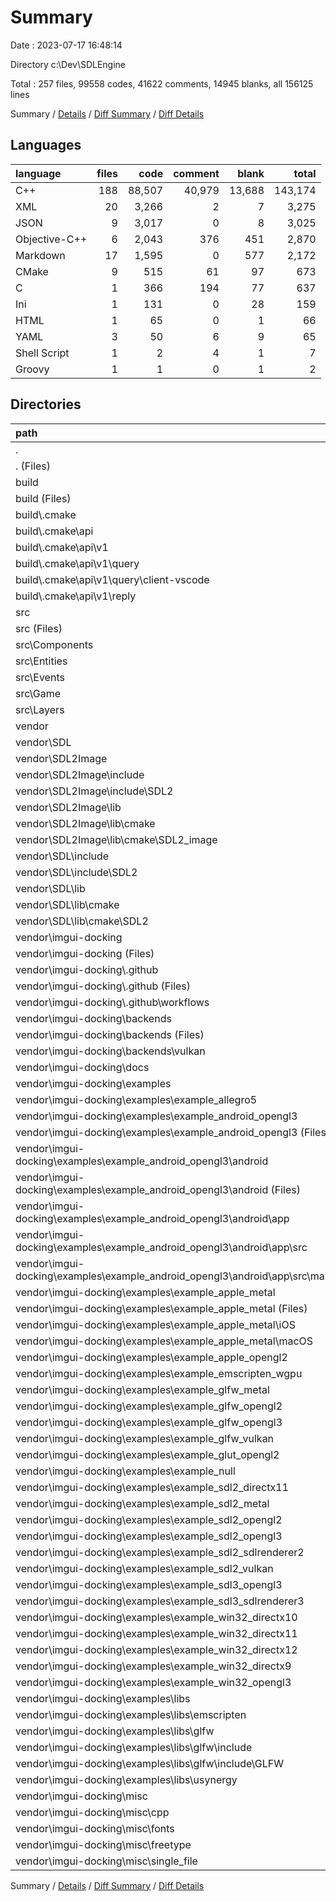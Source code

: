 # Summary

Date : 2023-07-17 16:48:14

Directory c:\\Dev\\SDLEngine

Total : 257 files,  99558 codes, 41622 comments, 14945 blanks, all 156125 lines

Summary / [Details](details.md) / [Diff Summary](diff.md) / [Diff Details](diff-details.md)

## Languages
| language | files | code | comment | blank | total |
| :--- | ---: | ---: | ---: | ---: | ---: |
| C++ | 188 | 88,507 | 40,979 | 13,688 | 143,174 |
| XML | 20 | 3,266 | 2 | 7 | 3,275 |
| JSON | 9 | 3,017 | 0 | 8 | 3,025 |
| Objective-C++ | 6 | 2,043 | 376 | 451 | 2,870 |
| Markdown | 17 | 1,595 | 0 | 577 | 2,172 |
| CMake | 9 | 515 | 61 | 97 | 673 |
| C | 1 | 366 | 194 | 77 | 637 |
| Ini | 1 | 131 | 0 | 28 | 159 |
| HTML | 1 | 65 | 0 | 1 | 66 |
| YAML | 3 | 50 | 6 | 9 | 65 |
| Shell Script | 1 | 2 | 4 | 1 | 7 |
| Groovy | 1 | 1 | 0 | 1 | 2 |

## Directories
| path | files | code | comment | blank | total |
| :--- | ---: | ---: | ---: | ---: | ---: |
| . | 257 | 99,558 | 41,622 | 14,945 | 156,125 |
| . (Files) | 2 | 38 | 13 | 24 | 75 |
| build | 12 | 3,280 | 20 | 46 | 3,346 |
| build (Files) | 3 | 263 | 20 | 38 | 321 |
| build\\.cmake | 9 | 3,017 | 0 | 8 | 3,025 |
| build\\.cmake\\api | 9 | 3,017 | 0 | 8 | 3,025 |
| build\\.cmake\\api\\v1 | 9 | 3,017 | 0 | 8 | 3,025 |
| build\\.cmake\\api\\v1\\query | 1 | 1 | 0 | 0 | 1 |
| build\\.cmake\\api\\v1\\query\\client-vscode | 1 | 1 | 0 | 0 | 1 |
| build\\.cmake\\api\\v1\\reply | 8 | 3,016 | 0 | 8 | 3,024 |
| src | 30 | 1,110 | 148 | 331 | 1,589 |
| src (Files) | 9 | 345 | 31 | 102 | 478 |
| src\\Components | 6 | 129 | 9 | 36 | 174 |
| src\\Entities | 2 | 88 | 27 | 30 | 145 |
| src\\Events | 2 | 156 | 31 | 49 | 236 |
| src\\Game | 4 | 109 | 6 | 31 | 146 |
| src\\Layers | 7 | 283 | 44 | 83 | 410 |
| vendor | 213 | 95,130 | 41,441 | 14,544 | 151,115 |
| vendor\\SDL | 80 | 27,199 | 20,658 | 4,142 | 51,999 |
| vendor\\SDL2Image | 3 | 199 | 1,996 | 93 | 2,288 |
| vendor\\SDL2Image\\include | 1 | 108 | 1,993 | 73 | 2,174 |
| vendor\\SDL2Image\\include\\SDL2 | 1 | 108 | 1,993 | 73 | 2,174 |
| vendor\\SDL2Image\\lib | 2 | 91 | 3 | 20 | 114 |
| vendor\\SDL2Image\\lib\\cmake | 2 | 91 | 3 | 20 | 114 |
| vendor\\SDL2Image\\lib\\cmake\\SDL2_image | 2 | 91 | 3 | 20 | 114 |
| vendor\\SDL\\include | 78 | 27,002 | 20,644 | 4,117 | 51,763 |
| vendor\\SDL\\include\\SDL2 | 78 | 27,002 | 20,644 | 4,117 | 51,763 |
| vendor\\SDL\\lib | 2 | 197 | 14 | 25 | 236 |
| vendor\\SDL\\lib\\cmake | 2 | 197 | 14 | 25 | 236 |
| vendor\\SDL\\lib\\cmake\\SDL2 | 2 | 197 | 14 | 25 | 236 |
| vendor\\imgui-docking | 130 | 67,732 | 18,787 | 10,309 | 96,828 |
| vendor\\imgui-docking (Files) | 11 | 44,020 | 10,390 | 6,299 | 60,709 |
| vendor\\imgui-docking\\.github | 5 | 81 | 6 | 32 | 119 |
| vendor\\imgui-docking\\.github (Files) | 3 | 32 | 0 | 24 | 56 |
| vendor\\imgui-docking\\.github\\workflows | 2 | 49 | 6 | 8 | 63 |
| vendor\\imgui-docking\\backends | 40 | 12,449 | 2,521 | 1,828 | 16,798 |
| vendor\\imgui-docking\\backends (Files) | 39 | 12,447 | 2,517 | 1,827 | 16,791 |
| vendor\\imgui-docking\\backends\\vulkan | 1 | 2 | 4 | 1 | 7 |
| vendor\\imgui-docking\\docs | 6 | 1,383 | 0 | 468 | 1,851 |
| vendor\\imgui-docking\\examples | 61 | 8,830 | 5,645 | 1,472 | 15,947 |
| vendor\\imgui-docking\\examples\\example_allegro5 | 4 | 297 | 49 | 35 | 381 |
| vendor\\imgui-docking\\examples\\example_android_opengl3 | 4 | 296 | 69 | 82 | 447 |
| vendor\\imgui-docking\\examples\\example_android_opengl3 (Files) | 2 | 274 | 69 | 77 | 420 |
| vendor\\imgui-docking\\examples\\example_android_opengl3\\android | 2 | 22 | 0 | 5 | 27 |
| vendor\\imgui-docking\\examples\\example_android_opengl3\\android (Files) | 1 | 1 | 0 | 1 | 2 |
| vendor\\imgui-docking\\examples\\example_android_opengl3\\android\\app | 1 | 21 | 0 | 4 | 25 |
| vendor\\imgui-docking\\examples\\example_android_opengl3\\android\\app\\src | 1 | 21 | 0 | 4 | 25 |
| vendor\\imgui-docking\\examples\\example_android_opengl3\\android\\app\\src\\main | 1 | 21 | 0 | 4 | 25 |
| vendor\\imgui-docking\\examples\\example_apple_metal | 4 | 354 | 51 | 79 | 484 |
| vendor\\imgui-docking\\examples\\example_apple_metal (Files) | 2 | 236 | 49 | 77 | 362 |
| vendor\\imgui-docking\\examples\\example_apple_metal\\iOS | 1 | 26 | 1 | 1 | 28 |
| vendor\\imgui-docking\\examples\\example_apple_metal\\macOS | 1 | 92 | 1 | 1 | 94 |
| vendor\\imgui-docking\\examples\\example_apple_opengl2 | 1 | 173 | 43 | 54 | 270 |
| vendor\\imgui-docking\\examples\\example_emscripten_wgpu | 2 | 176 | 47 | 49 | 272 |
| vendor\\imgui-docking\\examples\\example_glfw_metal | 1 | 116 | 40 | 35 | 191 |
| vendor\\imgui-docking\\examples\\example_glfw_opengl2 | 2 | 286 | 56 | 30 | 372 |
| vendor\\imgui-docking\\examples\\example_glfw_opengl3 | 2 | 314 | 57 | 30 | 401 |
| vendor\\imgui-docking\\examples\\example_glfw_vulkan | 3 | 669 | 95 | 88 | 852 |
| vendor\\imgui-docking\\examples\\example_glut_opengl2 | 2 | 267 | 52 | 28 | 347 |
| vendor\\imgui-docking\\examples\\example_null | 1 | 27 | 4 | 7 | 38 |
| vendor\\imgui-docking\\examples\\example_sdl2_directx11 | 2 | 352 | 54 | 36 | 442 |
| vendor\\imgui-docking\\examples\\example_sdl2_metal | 1 | 126 | 43 | 34 | 203 |
| vendor\\imgui-docking\\examples\\example_sdl2_opengl2 | 3 | 315 | 50 | 38 | 403 |
| vendor\\imgui-docking\\examples\\example_sdl2_opengl3 | 3 | 370 | 54 | 45 | 469 |
| vendor\\imgui-docking\\examples\\example_sdl2_sdlrenderer2 | 3 | 298 | 45 | 35 | 378 |
| vendor\\imgui-docking\\examples\\example_sdl2_vulkan | 2 | 649 | 83 | 78 | 810 |
| vendor\\imgui-docking\\examples\\example_sdl3_opengl3 | 3 | 362 | 54 | 41 | 457 |
| vendor\\imgui-docking\\examples\\example_sdl3_sdlrenderer3 | 2 | 290 | 46 | 25 | 361 |
| vendor\\imgui-docking\\examples\\example_win32_directx10 | 2 | 358 | 53 | 39 | 450 |
| vendor\\imgui-docking\\examples\\example_win32_directx11 | 2 | 370 | 61 | 40 | 471 |
| vendor\\imgui-docking\\examples\\example_win32_directx12 | 2 | 535 | 59 | 71 | 665 |
| vendor\\imgui-docking\\examples\\example_win32_directx9 | 2 | 360 | 55 | 40 | 455 |
| vendor\\imgui-docking\\examples\\example_win32_opengl3 | 2 | 380 | 56 | 45 | 481 |
| vendor\\imgui-docking\\examples\\libs | 6 | 1,090 | 4,369 | 388 | 5,847 |
| vendor\\imgui-docking\\examples\\libs\\emscripten | 2 | 76 | 25 | 3 | 104 |
| vendor\\imgui-docking\\examples\\libs\\glfw | 2 | 552 | 3,913 | 220 | 4,685 |
| vendor\\imgui-docking\\examples\\libs\\glfw\\include | 2 | 552 | 3,913 | 220 | 4,685 |
| vendor\\imgui-docking\\examples\\libs\\glfw\\include\\GLFW | 2 | 552 | 3,913 | 220 | 4,685 |
| vendor\\imgui-docking\\examples\\libs\\usynergy | 2 | 462 | 431 | 165 | 1,058 |
| vendor\\imgui-docking\\misc | 7 | 969 | 225 | 210 | 1,404 |
| vendor\\imgui-docking\\misc\\cpp | 2 | 63 | 17 | 18 | 98 |
| vendor\\imgui-docking\\misc\\fonts | 1 | 283 | 43 | 63 | 389 |
| vendor\\imgui-docking\\misc\\freetype | 3 | 606 | 157 | 124 | 887 |
| vendor\\imgui-docking\\misc\\single_file | 1 | 17 | 8 | 5 | 30 |

Summary / [Details](details.md) / [Diff Summary](diff.md) / [Diff Details](diff-details.md)